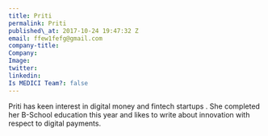 ```yaml
---
title: Priti
permalink: Priti
published\_at: 2017-10-24 19:47:32 Z
email: ffew1fefg@gmail.com
company-title: 
Company: 
Image: 
twitter: 
linkedin: 
Is MEDICI Team?: false
---
```


Priti has keen interest in digital money and fintech startups . She completed her B-School education this year and likes to write about innovation with respect to digital payments.